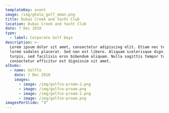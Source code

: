 ```yaml
---
templateKey: event
image: /img/ghala_golf_oman.png
title: Dubai Creek and Yacht Club
location: Dubai Creek and Yacht Club
date: 7 Dec 2018
type:
  - label: Corporate Golf Days
description: >-
  Lorem ipsum dolor sit amet, consectetur adipiscing elit. Etiam nec tellus eu
  lorem sodales placerat. Sed non est libero. Aliquam scelerisque dignissim
  turpis, sed facilisis eros bibendum aliquam. Nulla sagittis tempor turpis,
  consectetur efficitur est dignissim sit amet.
albums:
  - name: GolfCo
    date: 7 Dec 2018
    images:
      - image: /img/golfco-proam-2.png
      - image: /img/golfco-proam.png
      - image: /img/golfco-proam-2.png
      - image: /img/golfco-proam.png
imagesPerSlide: "3"
---
```

